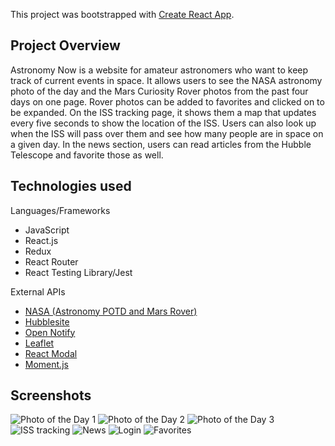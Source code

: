 This project was bootstrapped with [Create React App](https://github.com/facebook/create-react-app).

## Project Overview

Astronomy Now is a website for amateur astronomers who want to keep track of current events in space. It allows users to see the NASA astronomy photo of the day and the Mars Curiosity Rover photos from the past four days on one page. Rover photos can be added to favorites and clicked on to be expanded. On the ISS tracking page, it shows them a map that updates every five seconds to show the location of the ISS. Users can also look up when the ISS will pass over them and see how many people are in space on a given day. In the news section, users can read articles from the Hubble Telescope and favorite those as well. 

## Technologies used

Languages/Frameworks
- JavaScript
- React.js
- Redux
- React Router
- React Testing Library/Jest

External APIs
- [NASA (Astronomy POTD and Mars Rover)](https://api.nasa.gov/)
- [Hubblesite](http://hubblesite.org/api/documentation)
- [Open Notify](http://open-notify.org/Open-Notify-API/)
- [Leaflet](https://react-leaflet.js.org/)
- [React Modal](https://www.npmjs.com/package/react-modal)
- [Moment.js](https://momentjs.com/)

## Screenshots

![Photo of the Day 1](/astronomy-now/images/AN-potd.png)
![Photo of the Day 2](/astronomy-now/images/AN-potd-2.png)
![Photo of the Day 3](/astronomy-now/images/AN-potd-3.png)
![ISS tracking](/astronomy-now/images/AN-ISS.png)
![News](/astronomy-now/images/AN-news.png)
![Login](/astronomy-now/images/AN-login.png)
![Favorites](/astronomy-now/images/AN-favorites.png)



